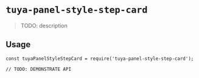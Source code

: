 # `tuya-panel-style-step-card`

> TODO: description

## Usage

```
const tuyaPanelStyleStepCard = require('tuya-panel-style-step-card');

// TODO: DEMONSTRATE API
```
